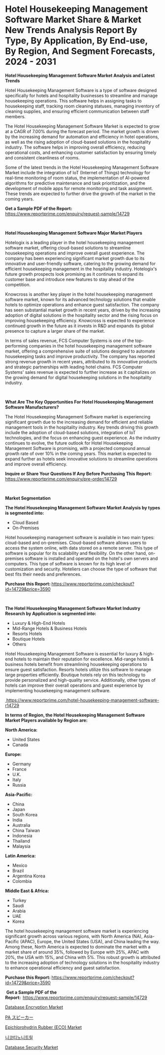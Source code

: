 <p><h1>Hotel Housekeeping Management Software Market Share & Market New Trends Analysis Report By Type, By Application, By End-use, By Region, And Segment Forecasts, 2024 - 2031</h1></p><p><strong>Hotel Housekeeping Management Software Market Analysis and Latest Trends</strong></p>
<p><p>Hotel Housekeeping Management Software is a type of software designed specifically for hotels and hospitality businesses to streamline and manage housekeeping operations. This software helps in assigning tasks to housekeeping staff, tracking room cleaning statuses, managing inventory of cleaning supplies, and ensuring efficient communication between staff members.</p><p>The Hotel Housekeeping Management Software Market is expected to grow at a CAGR of 7.00% during the forecast period. The market growth is driven by the increasing demand for automation and efficiency in hotel operations, as well as the rising adoption of cloud-based solutions in the hospitality industry. The software helps in improving overall efficiency, reducing operational costs, and enhancing customer satisfaction by ensuring timely and consistent cleanliness of rooms.</p><p>Some of the latest trends in the Hotel Housekeeping Management Software Market include the integration of IoT (Internet of Things) technology for real-time monitoring of room status, the implementation of AI-powered algorithms for predictive maintenance and task prioritization, and the development of mobile apps for remote monitoring and task assignment. These trends are expected to further drive the growth of the market in the coming years.</p></p>
<p><strong>Get a Sample PDF of the Report:&nbsp;</strong> <a href="https://www.reportprime.com/enquiry/request-sample/14729">https://www.reportprime.com/enquiry/request-sample/14729</a></p>
<p>&nbsp;</p>
<p><strong>Hotel Housekeeping Management Software Major Market Players</strong></p>
<p><p>Hotelogix is a leading player in the hotel housekeeping management software market, offering cloud-based solutions to streamline housekeeping operations and improve overall guest experience. The company has been experiencing significant market growth due to its innovative and user-friendly software, catering to the growing demand for efficient housekeeping management in the hospitality industry. Hotelogix's future growth prospects look promising as it continues to expand its customer base and introduce new features to stay ahead of the competition.</p><p>Knowcross is another key player in the hotel housekeeping management software market, known for its advanced technology solutions that enable hotels to optimize operations and enhance guest satisfaction. The company has seen substantial market growth in recent years, driven by the increasing adoption of digital solutions in the hospitality sector and the rising focus on improving housekeeping efficiency. Knowcross is expected to experience continued growth in the future as it invests in R&D and expands its global presence to capture a larger share of the market.</p><p>In terms of sales revenue, FCS Computer Systems is one of the top-performing companies in the hotel housekeeping management software market, offering a comprehensive suite of solutions designed to automate housekeeping tasks and improve productivity. The company has reported strong revenue growth in recent years, attributed to its innovative products and strategic partnerships with leading hotel chains. FCS Computer Systems' sales revenue is expected to further increase as it capitalizes on the growing demand for digital housekeeping solutions in the hospitality industry.</p></p>
<p>&nbsp;</p>
<p><strong>What Are The Key Opportunities For Hotel Housekeeping Management Software Manufacturers?</strong></p>
<p><p>The Hotel Housekeeping Management Software market is experiencing significant growth due to the increasing demand for efficient and reliable management tools in the hospitality industry. Key trends driving this growth include the adoption of cloud-based solutions, integration of IoT technologies, and the focus on enhancing guest experience. As the industry continues to evolve, the future outlook for Hotel Housekeeping Management Software is promising, with a projected compound annual growth rate of over 10% in the coming years. This market is expected to expand further as hotels seek innovative solutions to streamline operations and improve overall efficiency.</p></p>
<p><strong>Inquire or Share Your Questions If Any Before Purchasing This Report:</strong> <a href="https://www.reportprime.com/enquiry/pre-order/14729">https://www.reportprime.com/enquiry/pre-order/14729</a></p>
<p>&nbsp;</p>
<p><strong>Market Segmentation</strong></p>
<p><strong>The Hotel Housekeeping Management Software Market Analysis by types is segmented into:</strong></p>
<p><ul><li>Cloud Based</li><li>On-Premises</li></ul></p>
<p><p>Hotel housekeeping management software is available in two main types: cloud-based and on-premises. Cloud-based software allows users to access the system online, with data stored on a remote server. This type of software is popular for its scalability and flexibility. On the other hand, on-premises software is installed and operated on the hotel's own servers and computers. This type of software is known for its high level of customization and security. Hoteliers can choose the type of software that best fits their needs and preferences.</p></p>
<p><strong>Purchase this Report:&nbsp;</strong><a href="https://www.reportprime.com/checkout?id=14729&price=3590">https://www.reportprime.com/checkout?id=14729&price=3590</a></p>
<p>&nbsp;</p>
<p><strong>The Hotel Housekeeping Management Software Market Industry Research by Application is segmented into:</strong></p>
<p><ul><li>Luxury & High-End Hotels</li><li>Mid-Range Hotels & Business Hotels</li><li>Resorts Hotels</li><li>Boutique Hotels</li><li>Others</li></ul></p>
<p><p>Hotel Housekeeping Management Software is essential for luxury & high-end hotels to maintain their reputation for excellence. Mid-range hotels & business hotels benefit from streamlining housekeeping operations to ensure guest satisfaction. Resorts hotels utilize this software to manage large properties efficiently. Boutique hotels rely on this technology to provide personalized and high-quality service. Additionally, other types of hotels can improve their overall operations and guest experience by implementing housekeeping management software.</p></p>
<p><a href="https://www.reportprime.com/hotel-housekeeping-management-software-r14729">&nbsp;https://www.reportprime.com/hotel-housekeeping-management-software-r14729</a></p>
<p><strong>In terms of Region, the Hotel Housekeeping Management Software Market Players available by Region are:</strong></p>
<p>
    <p> <strong> North America: </strong>
        <ul>
            <li>United States</li>
            <li>Canada</li>
        </ul>
        </p> 
    <p> <strong> Europe: </strong>
        <ul>
            <li>Germany</li>
            <li>France</li>
            <li>U.K.</li>
            <li>Italy</li>
            <li>Russia</li>
        </ul>
        </p> 
    <p> <strong> Asia-Pacific: </strong>
        <ul>
            <li>China</li>
            <li>Japan</li>
            <li>South Korea</li>
            <li>India</li>
            <li>Australia</li>
            <li>China Taiwan</li>
            <li>Indonesia</li>
            <li>Thailand</li>
            <li>Malaysia</li>
        </ul>
        </p> 
    <p> <strong> Latin America: </strong>
        <ul>
            <li>Mexico</li>
            <li>Brazil</li>
            <li>Argentina Korea</li>
            <li>Colombia</li>
        </ul>
        </p> 
    <p> <strong> Middle East & Africa: </strong>
        <ul>
            <li>Turkey</li>
            <li>Saudi</li>
            <li>Arabia</li>
            <li>UAE</li>
            <li>Korea</li>
        </ul>
    </p>
    </p>
<p><p>The hotel housekeeping management software market is experiencing significant growth across various regions, with North America (NA), Asia-Pacific (APAC), Europe, the United States (USA), and China leading the way. Among these, North America is expected to dominate the market with a market share of around 35%, followed by Europe with 25%, APAC with 20%, the USA with 15%, and China with 5%. This robust growth is attributed to the increasing adoption of technology solutions in the hospitality industry to enhance operational efficiency and guest satisfaction.</p></p>
<p><strong>Purchase this Report: </strong><a href="https://www.reportprime.com/checkout?id=14729&price=3590">https://www.reportprime.com/checkout?id=14729&price=3590</a></p>
<p>&nbsp;<strong>Get a Sample PDF of the Report:&nbsp;&nbsp;</strong><a href="https://www.reportprime.com/enquiry/request-sample/14729">https://www.reportprime.com/enquiry/request-sample/14729</a></p>
<p><strong></strong></p>
<p><p><a href="https://issuu.com/reportprime-2/docs/database-encryption-market-size-2030.pptx">Database Encryption Market</a></p><p><a href="https://medium.com/@byroalenzuela76845/pa%E3%82%B9%E3%83%94%E3%83%BC%E3%82%AB%E3%83%BC%E3%83%9E%E3%83%BC%E3%82%B1%E3%83%83%E3%83%88-%E3%82%B0%E3%83%AD%E3%83%BC%E3%83%90%E3%83%AB%E5%B8%82%E5%A0%B4%E3%82%B7%E3%82%A7%E3%82%A2%E3%81%A8%E3%83%A9%E3%83%B3%E3%82%AD%E3%83%B3%E3%82%B0-%E7%B7%8F%E5%A3%B2%E4%B8%8A%E9%AB%98%E3%81%A8%E9%9C%80%E8%A6%81%E4%BA%88%E6%B8%AC2024%E5%B9%B4-2031%E5%B9%B4-432db7c94376">PA スピーカー</a></p><p><a href="https://medium.com/@ruth.gibson8095/epichlorohydrin-rubber-eco-market-analysis-report-global-insights-by-region-type-mooney-073ef0e155bf">Epichlorohydrin Rubber (ECO) Market</a></p><p><a href="https://medium.com/@joeyjohns20/%EB%8B%88%EC%BD%94%ED%8B%B4-%EC%A0%9C%EC%9D%B4-%ED%99%94%ED%95%A9%EB%AC%BC-%EC%8B%9C%EC%9E%A5-%EA%B7%9C%EB%AA%A8%EB%8A%94-9-5-%EC%9D%98-%EC%97%B0%ED%8F%89%EA%B7%A0-%EC%84%B1%EC%9E%A5%EB%A5%A0%EB%A1%9C-%EC%84%B1%EC%9E%A5%ED%95%98%EA%B3%A0-%EC%9E%88%EC%9C%BC%EB%A9%B0-%EC%9D%B4-%EB%B3%B4%EA%B3%A0%EC%84%9C%EB%8A%94-%EC%8B%9C%EC%9E%A5-%EC%84%B8%EB%B6%84%ED%99%94-%EC%84%B1%EC%9E%A5-%EB%B0%8F-2024-2031%EB%85%84%EA%B9%8C%EC%A7%80-%EC%98%88%EC%B8%A1-%EB%B6%84%EC%84%9D%EC%9D%84-%EB%8B%A4%EB%A3%A8%EA%B3%A0-%EC%9E%88%EC%8A%B5%EB%8B%88%EB%8B%A4-310a220bd58e">니코티노니트릴</a></p><p><a href="https://issuu.com/reportprime-2/docs/database-security-market-size-2030.pptx">Database Security Market</a></p></p>